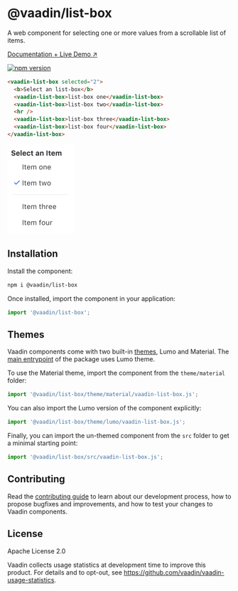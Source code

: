# @vaadin/list-box

A web component for selecting one or more values from a scrollable list of items.

[Documentation + Live Demo ↗](https://vaadin.com/docs/latest/components/list-box)

[![npm version](https://badgen.net/npm/v/@vaadin/list-box)](https://www.npmjs.com/package/@vaadin/list-box)

```html
<vaadin-list-box selected="2">
  <b>Select an list-box</b>
  <vaadin-list-box>list-box one</vaadin-list-box>
  <vaadin-list-box>list-box two</vaadin-list-box>
  <hr />
  <vaadin-list-box>list-box three</vaadin-list-box>
  <vaadin-list-box>list-box four</vaadin-list-box>
</vaadin-list-box>
```

[<img src="https://raw.githubusercontent.com/vaadin/web-components/main/packages/list-box/screenshot.png" width="150" alt="Screenshot of vaadin-list-box">](https://vaadin.com/docs/latest/components/list-box)

## Installation

Install the component:

```sh
npm i @vaadin/list-box
```

Once installed, import the component in your application:

```js
import '@vaadin/list-box';
```

## Themes

Vaadin components come with two built-in [themes](https://vaadin.com/docs/latest/styling), Lumo and Material.
The [main entrypoint](https://github.com/vaadin/web-components/blob/main/packages/list-box/vaadin-list-box.js) of the package uses Lumo theme.

To use the Material theme, import the component from the `theme/material` folder:

```js
import '@vaadin/list-box/theme/material/vaadin-list-box.js';
```

You can also import the Lumo version of the component explicitly:

```js
import '@vaadin/list-box/theme/lumo/vaadin-list-box.js';
```

Finally, you can import the un-themed component from the `src` folder to get a minimal starting point:

```js
import '@vaadin/list-box/src/vaadin-list-box.js';
```

## Contributing

Read the [contributing guide](https://vaadin.com/docs/latest/contributing) to learn about our development process, how to propose bugfixes and improvements, and how to test your changes to Vaadin components.

## License

Apache License 2.0

Vaadin collects usage statistics at development time to improve this product.
For details and to opt-out, see https://github.com/vaadin/vaadin-usage-statistics.
